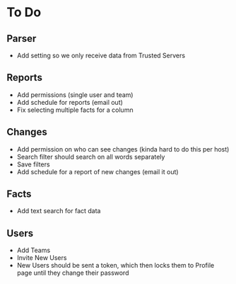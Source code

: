 # To Do

## Parser
- Add setting so we only receive data from Trusted Servers

## Reports
- Add permissions (single user and team)
- Add schedule for reports (email out)
- Fix selecting multiple facts for a column

## Changes
- Add permission on who can see changes (kinda hard to do this per host)
- Search filter should search on all words separately
- Save filters
- Add schedule for a report of new changes (email it out)

## Facts
- Add text search for fact data

## Users
- Add Teams
- Invite New Users
- New Users should be sent a token, which then locks them to Profile page until they change their password